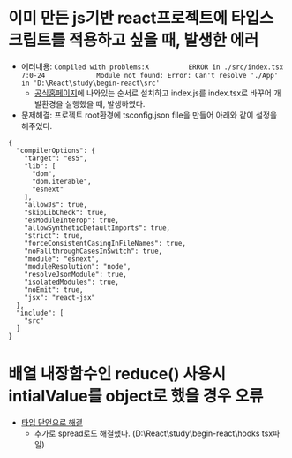 # 이미 만든 js기반 react프로젝트에 타입스크립트를 적용하고 싶을 때, 발생한 에러
- 에러내용: ``Compiled with problems:X         
ERROR in ./src/index.tsx 7:0-24            
Module not found: Error: Can't resolve './App' in 'D:\React\study\begin-react\src'``
    - [공식홈페이지](https://create-react-app.dev/docs/adding-typescript/#installation)에 나와있는 순서로 설치하고 index.js를 index.tsx로 바꾸어 개발환경을 실행했을 때, 발생하였다.
- 문제해결: 프로젝트 root환경에 tsconfig.json file을 만들어 아래와 같이 설정을 해주었다.

```
{
  "compilerOptions": {
    "target": "es5",
    "lib": [
      "dom",
      "dom.iterable",
      "esnext"
    ],
    "allowJs": true,
    "skipLibCheck": true,
    "esModuleInterop": true,
    "allowSyntheticDefaultImports": true,
    "strict": true,
    "forceConsistentCasingInFileNames": true,
    "noFallthroughCasesInSwitch": true,
    "module": "esnext",
    "moduleResolution": "node",
    "resolveJsonModule": true,
    "isolatedModules": true,
    "noEmit": true,
    "jsx": "react-jsx"
  },
  "include": [
    "src"
  ]
}
```

# 배열 내장함수인 reduce() 사용시 intialValue를 object로 했을 경우 오류
- [타입 단언으로 해결](https://www.reddit.com/r/typescript/comments/bfkncu/when_using_arrayreduce_and_the_initial_value_is/)
  - 추가로 spread로도 해결했다. (D:\React\study\begin-react\hooks tsx파일)